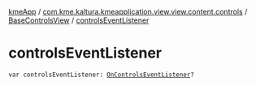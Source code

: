 [kmeApp](../../index.md) / [com.kme.kaltura.kmeapplication.view.view.content.controls](../index.md) / [BaseControlsView](index.md) / [controlsEventListener](./controls-event-listener.md)

# controlsEventListener

`var controlsEventListener: `[`OnControlsEventListener`](-on-controls-event-listener/index.md)`?`